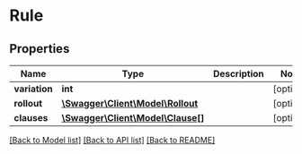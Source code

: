 # Rule

## Properties
Name | Type | Description | Notes
------------ | ------------- | ------------- | -------------
**variation** | **int** |  | [optional] 
**rollout** | [**\Swagger\Client\Model\Rollout**](Rollout.md) |  | [optional] 
**clauses** | [**\Swagger\Client\Model\Clause[]**](Clause.md) |  | [optional] 

[[Back to Model list]](../README.md#documentation-for-models) [[Back to API list]](../README.md#documentation-for-api-endpoints) [[Back to README]](../README.md)


